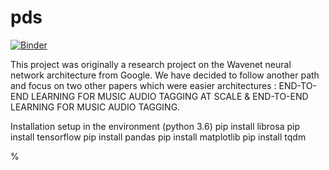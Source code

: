 # pds
[![Binder](https://mybinder.org/badge_logo.svg)](https://mybinder.org/v2/gh/JustineWeb/pds-wavenet.git/master)

This project was originally a research project on the Wavenet neural network architecture from Google. We have decided to follow another path and focus on two other papers which were easier architectures : END-TO-END LEARNING FOR MUSIC AUDIO TAGGING AT SCALE & END-TO-END LEARNING FOR MUSIC AUDIO TAGGING.


Installation setup in the environment (python 3.6)
pip install librosa
pip install tensorflow
pip install pandas
pip install matplotlib
pip install tqdm


%

